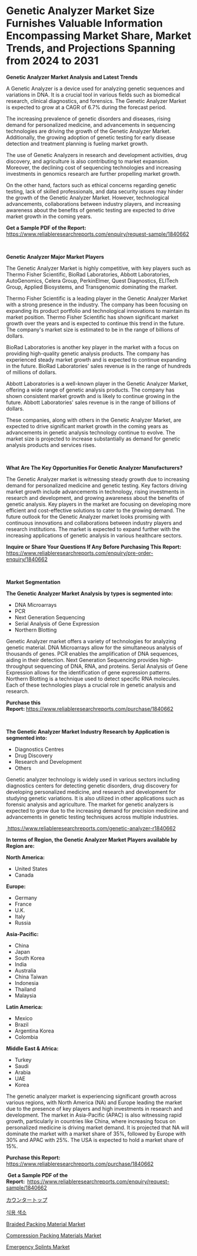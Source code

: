<p><h1>Genetic Analyzer Market Size Furnishes Valuable Information Encompassing Market Share, Market Trends, and Projections Spanning from 2024 to 2031</h1></p><p><strong>Genetic Analyzer Market Analysis and Latest Trends</strong></p>
<p><p>A Genetic Analyzer is a device used for analyzing genetic sequences and variations in DNA. It is a crucial tool in various fields such as biomedical research, clinical diagnostics, and forensics. The Genetic Analyzer Market is expected to grow at a CAGR of 6.7% during the forecast period. </p><p>The increasing prevalence of genetic disorders and diseases, rising demand for personalized medicine, and advancements in sequencing technologies are driving the growth of the Genetic Analyzer Market. Additionally, the growing adoption of genetic testing for early disease detection and treatment planning is fueling market growth.</p><p>The use of Genetic Analyzers in research and development activities, drug discovery, and agriculture is also contributing to market expansion. Moreover, the declining cost of sequencing technologies and increasing investments in genomics research are further propelling market growth.</p><p>On the other hand, factors such as ethical concerns regarding genetic testing, lack of skilled professionals, and data security issues may hinder the growth of the Genetic Analyzer Market. However, technological advancements, collaborations between industry players, and increasing awareness about the benefits of genetic testing are expected to drive market growth in the coming years.</p></p>
<p><strong>Get a Sample PDF of the Report:&nbsp;</strong> <a href="https://www.reliableresearchreports.com/enquiry/request-sample/1840662">https://www.reliableresearchreports.com/enquiry/request-sample/1840662</a></p>
<p>&nbsp;</p>
<p><strong>Genetic Analyzer Major Market Players</strong></p>
<p><p>The Genetic Analyzer Market is highly competitive, with key players such as Thermo Fisher Scientific, BioRad Laboratories, Abbott Laboratories, AutoGenomics, Celera Group, PerkinElmer, Quest Diagnostics, ELITech Group, Applied Biosystems, and Transgenomic dominating the market.</p><p>Thermo Fisher Scientific is a leading player in the Genetic Analyzer Market with a strong presence in the industry. The company has been focusing on expanding its product portfolio and technological innovations to maintain its market position. Thermo Fisher Scientific has shown significant market growth over the years and is expected to continue this trend in the future. The company's market size is estimated to be in the range of billions of dollars.</p><p>BioRad Laboratories is another key player in the market with a focus on providing high-quality genetic analysis products. The company has experienced steady market growth and is expected to continue expanding in the future. BioRad Laboratories' sales revenue is in the range of hundreds of millions of dollars.</p><p>Abbott Laboratories is a well-known player in the Genetic Analyzer Market, offering a wide range of genetic analysis products. The company has shown consistent market growth and is likely to continue growing in the future. Abbott Laboratories' sales revenue is in the range of billions of dollars.</p><p>These companies, along with others in the Genetic Analyzer Market, are expected to drive significant market growth in the coming years as advancements in genetic analysis technology continue to evolve. The market size is projected to increase substantially as demand for genetic analysis products and services rises.</p></p>
<p>&nbsp;</p>
<p><strong>What Are The Key Opportunities For Genetic Analyzer Manufacturers?</strong></p>
<p><p>The Genetic Analyzer market is witnessing steady growth due to increasing demand for personalized medicine and genetic testing. Key factors driving market growth include advancements in technology, rising investments in research and development, and growing awareness about the benefits of genetic analysis. Key players in the market are focusing on developing more efficient and cost-effective solutions to cater to the growing demand. The future outlook for the Genetic Analyzer market looks promising with continuous innovations and collaborations between industry players and research institutions. The market is expected to expand further with the increasing applications of genetic analysis in various healthcare sectors.</p></p>
<p><strong>Inquire or Share Your Questions If Any Before Purchasing This Report:</strong> <a href="https://www.reliableresearchreports.com/enquiry/pre-order-enquiry/1840662">https://www.reliableresearchreports.com/enquiry/pre-order-enquiry/1840662</a></p>
<p>&nbsp;</p>
<p><strong>Market Segmentation</strong></p>
<p><strong>The Genetic Analyzer Market Analysis by types is segmented into:</strong></p>
<p><ul><li>DNA Microarrays</li><li>PCR</li><li>Next Generation Sequencing</li><li>Serial Analysis of Gene Expression</li><li>Northern Blotting</li></ul></p>
<p><p>Genetic Analyzer market offers a variety of technologies for analyzing genetic material. DNA Microarrays allow for the simultaneous analysis of thousands of genes. PCR enables the amplification of DNA sequences, aiding in their detection. Next Generation Sequencing provides high-throughput sequencing of DNA, RNA, and proteins. Serial Analysis of Gene Expression allows for the identification of gene expression patterns. Northern Blotting is a technique used to detect specific RNA molecules. Each of these technologies plays a crucial role in genetic analysis and research.</p></p>
<p><strong>Purchase this Report:&nbsp;</strong><a href="https://www.reliableresearchreports.com/purchase/1840662">https://www.reliableresearchreports.com/purchase/1840662</a></p>
<p>&nbsp;</p>
<p><strong>The Genetic Analyzer Market Industry Research by Application is segmented into:</strong></p>
<p><ul><li>Diagnostics Centres</li><li>Drug Discovery</li><li>Research and Development</li><li>Others</li></ul></p>
<p><p>Genetic analyzer technology is widely used in various sectors including diagnostics centers for detecting genetic disorders, drug discovery for developing personalized medicine, and research and development for studying genetic variations. It is also utilized in other applications such as forensic analysis and agriculture. The market for genetic analyzers is expected to grow due to the increasing demand for precision medicine and advancements in genetic testing techniques across multiple industries.</p></p>
<p><a href="https://www.reliableresearchreports.com/genetic-analyzer-r1840662">&nbsp;https://www.reliableresearchreports.com/genetic-analyzer-r1840662</a></p>
<p><strong>In terms of Region, the Genetic Analyzer Market Players available by Region are:</strong></p>
<p>
    <p> <strong> North America: </strong>
        <ul>
            <li>United States</li>
            <li>Canada</li>
        </ul>
        </p> 
    <p> <strong> Europe: </strong>
        <ul>
            <li>Germany</li>
            <li>France</li>
            <li>U.K.</li>
            <li>Italy</li>
            <li>Russia</li>
        </ul>
        </p> 
    <p> <strong> Asia-Pacific: </strong>
        <ul>
            <li>China</li>
            <li>Japan</li>
            <li>South Korea</li>
            <li>India</li>
            <li>Australia</li>
            <li>China Taiwan</li>
            <li>Indonesia</li>
            <li>Thailand</li>
            <li>Malaysia</li>
        </ul>
        </p> 
    <p> <strong> Latin America: </strong>
        <ul>
            <li>Mexico</li>
            <li>Brazil</li>
            <li>Argentina Korea</li>
            <li>Colombia</li>
        </ul>
        </p> 
    <p> <strong> Middle East & Africa: </strong>
        <ul>
            <li>Turkey</li>
            <li>Saudi</li>
            <li>Arabia</li>
            <li>UAE</li>
            <li>Korea</li>
        </ul>
    </p>
    </p>
<p><p>The genetic analyzer market is experiencing significant growth across various regions, with North America (NA) and Europe leading the market due to the presence of key players and high investments in research and development. The market in Asia-Pacific (APAC) is also witnessing rapid growth, particularly in countries like China, where increasing focus on personalized medicine is driving market demand. It is projected that NA will dominate the market with a market share of 35%, followed by Europe with 30% and APAC with 25%. The USA is expected to hold a market share of 15%.</p></p>
<p><strong>Purchase this Report: </strong><a href="https://www.reliableresearchreports.com/purchase/1840662">https://www.reliableresearchreports.com/purchase/1840662</a></p>
<p>&nbsp;<strong>Get a Sample PDF of the Report:&nbsp;&nbsp;</strong><a href="https://www.reliableresearchreports.com/enquiry/request-sample/1840662">https://www.reliableresearchreports.com/enquiry/request-sample/1840662</a></p>
<p><strong></strong></p>
<p><p><a href="https://medium.com/@mt14785/%E3%82%AB%E3%82%A6%E3%83%B3%E3%82%BF%E3%83%BC%E3%83%88%E3%83%83%E3%83%97%E5%B8%82%E5%A0%B4-2031%E5%B9%B4%E3%81%BE%E3%81%A7%E3%81%AE%E6%88%90%E5%8A%9F%E3%81%97%E3%81%9F%E3%83%93%E3%82%B8%E3%83%8D%E3%82%B9%E6%88%A6%E7%95%A5%E3%81%AE%E4%BA%88%E6%B8%AC%E3%81%AE%E9%8D%B5-3046d2694939">カウンタートップ</a></p><p><a href="https://medium.com/@moulafa/%EC%8B%9D%ED%92%88-%EC%97%BC%EC%83%89%EB%A3%8C-%EC%8B%9C%EC%9E%A5-%EA%B7%9C%EB%AA%A8%EB%8A%94-%EA%B8%80%EB%A1%9C%EB%B2%8C-%EC%82%B0%EC%97%85%EC%97%90%EC%84%9C-%EA%B0%80%EC%9E%A5-%EC%A2%8B%EC%9D%80-%EB%A7%88%EC%BC%80%ED%8C%85-%EC%B1%84%EB%84%90%EC%9D%84-%EB%82%98%ED%83%80%EB%83%85%EB%8B%88%EB%8B%A4-c1b39897bc3a">식용 색소</a></p><p><a href="https://issuu.com/reportprime-2/docs/braided-packing-material-market-size-2030.pptx">Braided Packing Material Market</a></p><p><a href="https://issuu.com/reportprime-2/docs/compression-packing-materials-market-size-2030.ppt">Compression Packing Materials Market</a></p><p><a href="https://github.com/jj19131/Market-Research-Report-List-2/blob/main/emergency-splints-market.md">Emergency Splints Market</a></p></p>